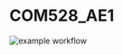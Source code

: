 # COM528_AE1
![example workflow](https://github.com/4CHESP55/COM528_AE1/actions/workflows/<WORKFLOW_FILE>/badge.svg)
